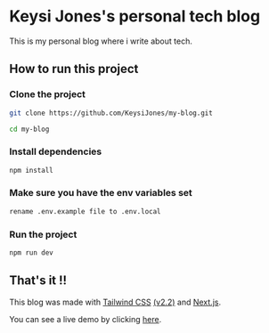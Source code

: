 # Keysi Jones's personal tech blog

This is my personal blog where i write about tech.

## How to run this project

### Clone the project 

```bash
git clone https://github.com/KeysiJones/my-blog.git
```

```bash 
cd my-blog
```
### Install dependencies

```bash 
npm install
```
### Make sure you have the env variables set

```bash 
rename .env.example file to .env.local
```

### Run the project

```bash 
npm run dev
```

## That's it !!

This blog was made with [Tailwind CSS](https://tailwindcss.com/) [(v2.2)](https://blog.tailwindcss.com/tailwindcss-2-2) and [Next.js](https://nextjs.org/).

You can see a live demo by clicking [here](https://keysijones-blog.vercel.app/).
